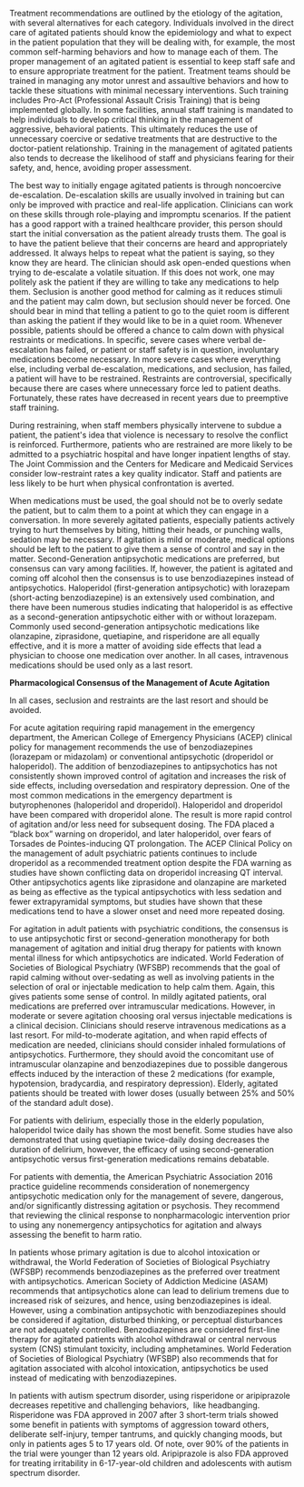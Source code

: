 Treatment recommendations are outlined by the etiology of the agitation, with several alternatives for each category. Individuals involved in the direct care of agitated patients should know the epidemiology and what to expect in the patient population that they will be dealing with, for example, the most common self-harming behaviors and how to manage each of them. The proper management of an agitated patient is essential to keep staff safe and to ensure appropriate treatment for the patient. Treatment teams should be trained in managing any motor unrest and assaultive behaviors and how to tackle these situations with minimal necessary interventions. Such training includes Pro-Act (Professional Assault Crisis Training) that is being implemented globally. In some facilities, annual staff training is mandated to help individuals to develop critical thinking in the management of aggressive, behavioral patients. This ultimately reduces the use of unnecessary coercive or sedative treatments that are destructive to the doctor-patient relationship. Training in the management of agitated patients also tends to decrease the likelihood of staff and physicians fearing for their safety, and, hence, avoiding proper assessment.

The best way to initially engage agitated patients is through noncoercive de-escalation. De-escalation skills are usually involved in training but can only be improved with practice and real-life application. Clinicians can work on these skills through role-playing and impromptu scenarios. If the patient has a good rapport with a trained healthcare provider, this person should start the initial conversation as the patient already trusts them. The goal is to have the patient believe that their concerns are heard and appropriately addressed. It always helps to repeat what the patient is saying, so they know they are heard. The clinician should ask open-ended questions when trying to de-escalate a volatile situation. If this does not work, one may politely ask the patient if they are willing to take any medications to help them. Seclusion is another good method for calming as it reduces stimuli and the patient may calm down, but seclusion should never be forced. One should bear in mind that telling a patient to go to the quiet room is different than asking the patient if they would like to be in a quiet room. Whenever possible, patients should be offered a chance to calm down with physical restraints or medications. In specific, severe cases where verbal de-escalation has failed, or patient or staff safety is in question, involuntary medications become necessary. In more severe cases where everything else, including verbal de-escalation, medications, and seclusion, has failed, a patient will have to be restrained. Restraints are controversial, specifically because there are cases where unnecessary force led to patient deaths. Fortunately, these rates have decreased in recent years due to preemptive staff training.

During restraining, when staff members physically intervene to subdue a patient, the patient's idea that violence is necessary to resolve the conflict is reinforced. Furthermore, patients who are restrained are more likely to be admitted to a psychiatric hospital and have longer inpatient lengths of stay. The Joint Commission and the Centers for Medicare and Medicaid Services consider low-restraint rates a key quality indicator. Staff and patients are less likely to be hurt when physical confrontation is averted.

When medications must be used, the goal should not be to overly sedate the patient, but to calm them to a point at which they can engage in a conversation. In more severely agitated patients, especially patients actively trying to hurt themselves by biting, hitting their heads, or punching walls, sedation may be necessary. If agitation is mild or moderate, medical options should be left to the patient to give them a sense of control and say in the matter. Second-Generation antipsychotic medications are preferred, but consensus can vary among facilities. If, however, the patient is agitated and coming off alcohol then the consensus is to use benzodiazepines instead of antipsychotics. Haloperidol (first-generation antipsychotic) with lorazepam (short-acting benzodiazepine) is an extensively used combination, and there have been numerous studies indicating that haloperidol is as effective as a second-generation antipsychotic either with or without lorazepam. Commonly used second-generation antipsychotic medications like olanzapine, ziprasidone, quetiapine, and risperidone are all equally effective, and it is more a matter of avoiding side effects that lead a physician to choose one medication over another. In all cases, intravenous medications should be used only as a last resort.

**Pharmacological Consensus of the Management of Acute Agitation**

In all cases, seclusion and restraints are the last resort and should be avoided.

For acute agitation requiring rapid management in the emergency department, the American College of Emergency Physicians (ACEP) clinical policy for management recommends the use of benzodiazepines (lorazepam or midazolam) or conventional antipsychotic (droperidol or haloperidol). The addition of benzodiazepines to antipsychotics has not consistently shown improved control of agitation and increases the risk of side effects, including oversedation and respiratory depression. One of the most common medications in the emergency department is butyrophenones (haloperidol and droperidol). Haloperidol and droperidol have been compared with droperidol alone. The result is more rapid control of agitation and/or less need for subsequent dosing. The FDA placed a “black box” warning on droperidol, and later haloperidol, over fears of Torsades de Pointes-inducing QT prolongation. The ACEP Clinical Policy on the management of adult psychiatric patients continues to include droperidol as a recommended treatment option despite the FDA warning as studies have shown conflicting data on droperidol increasing QT interval. Other antipsychotics agents like ziprasidone and olanzapine are marketed as being as effective as the typical antipsychotics with less sedation and fewer extrapyramidal symptoms, but studies have shown that these medications tend to have a slower onset and need more repeated dosing.

For agitation in adult patients with psychiatric conditions, the consensus is to use antipsychotic first or second-generation monotherapy for both management of agitation and initial drug therapy for patients with known mental illness for which antipsychotics are indicated. World Federation of Societies of Biological Psychiatry (WFSBP) recommends that the goal of rapid calming without over-sedating as well as involving patients in the selection of oral or injectable medication to help calm them. Again, this gives patients some sense of control. In mildly agitated patients, oral medications are preferred over intramuscular medications. However, in moderate or severe agitation choosing oral versus injectable medications is a clinical decision. Clinicians should reserve intravenous medications as a last resort. For mild-to-moderate agitation, and when rapid effects of medication are needed, clinicians should consider inhaled formulations of antipsychotics. Furthermore, they should avoid the concomitant use of intramuscular olanzapine and benzodiazepines due to possible dangerous effects induced by the interaction of these 2 medications (for example, hypotension, bradycardia, and respiratory depression). Elderly, agitated patients should be treated with lower doses (usually between 25% and 50% of the standard adult dose).

For patients with delirium, especially those in the elderly population, haloperidol twice daily has shown the most benefit. Some studies have also demonstrated that using quetiapine twice-daily dosing decreases the duration of delirium, however, the efficacy of using second-generation antipsychotic versus first-generation medications remains debatable.

For patients with dementia, the American Psychiatric Association 2016 practice guideline recommends consideration of nonemergency antipsychotic medication only for the management of severe, dangerous, and/or significantly distressing agitation or psychosis. They recommend that reviewing the clinical response to nonpharmacologic intervention prior to using any nonemergency antipsychotics for agitation and always assessing the benefit to harm ratio.

In patients whose primary agitation is due to alcohol intoxication or withdrawal, the World Federation of Societies of Biological Psychiatry (WFSBP) recommends benzodiazepines as the preferred over treatment with antipsychotics. American Society of Addiction Medicine (ASAM) recommends that antipsychotics alone can lead to delirium tremens due to increased risk of seizures, and hence, using benzodiazepines is ideal. However, using a combination antipsychotic with benzodiazepines should be considered if agitation, disturbed thinking, or perceptual disturbances are not adequately controlled. Benzodiazepines are considered first-line therapy for agitated patients with alcohol withdrawal or central nervous system (CNS) stimulant toxicity, including amphetamines. World Federation of Societies of Biological Psychiatry (WFSBP) also recommends that for agitation associated with alcohol intoxication, antipsychotics be used instead of medicating with benzodiazepines.

In patients with autism spectrum disorder, using risperidone or aripiprazole decreases repetitive and challenging behaviors,  like headbanging. Risperidone was FDA approved in 2007 after 3 short-term trials showed some benefit in patients with symptoms of aggression toward others, deliberate self-injury, temper tantrums, and quickly changing moods, but only in patients ages 5 to 17 years old. Of note, over 90% of the patients in the trial were younger than 12 years old. Aripiprazole is also FDA approved for treating irritability in 6-17-year-old children and adolescents with autism spectrum disorder.